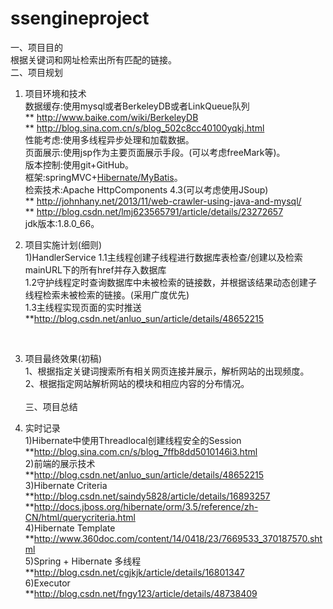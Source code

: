 # ssengineproject   <br/>
一、项目目的   <br/>
    根据关键词和网址检索出所有匹配的链接。   <br/>
二、项目规划   <br/>
1. 项目环境和技术   <br/>
    数据缓存:使用mysql或者BerkeleyDB或者LinkQueue队列   <br/>
        ** http://www.baike.com/wiki/BerkeleyDB   <br/>
        ** http://blog.sina.com.cn/s/blog_502c8cc40100yqkj.html   <br/>
    性能考虑:使用多线程异步处理和加载数据。   <br/>
    页面展示:使用jsp作为主要页面展示手段。(可以考虑freeMark等)。   <br/>
    版本控制:使用git+GitHub。   <br/>
    框架:springMVC+[Hibernate/MyBatis](可以考虑使用springBoot)。   <br/>
    检索技术:Apache HttpComponents 4.3(可以考虑使用JSoup)   <br/>
        ** http://johnhany.net/2013/11/web-crawler-using-java-and-mysql/   <br/>
        ** http://blog.csdn.net/lmj623565791/article/details/23272657   <br/>
    jdk版本:1.8.0_66。   <br/>
2. 项目实施计划(细则)   <br/>
    1)HandlerService
        1.1主线程创建子线程进行数据库表检查/创建以及检索mainURL下的所有href并存入数据库<br/>
        1.2守护线程定时查询数据库中未被检索的链接数，并根据该结果动态创建子线程检索未被检索的链接。(采用广度优先)<br/>
        1.3主线程实现页面的实时推送<br/>
            **http://blog.csdn.net/anluo_sun/article/details/48652215<br/>

   <br/>
3. 项目最终效果(初稿)   <br/>
    1、根据指定关键词搜索所有相关网页连接并展示，解析网站的出现频度。   <br/>
    2、根据指定网站解析网站的模块和相应内容的分布情况。   <br/>
   <br/>
三、项目总结   <br/>
1. 实时记录   <br/>
    1)Hibernate中使用Threadlocal创建线程安全的Session   <br/>
    **http://blog.sina.com.cn/s/blog_7ffb8dd5010146i3.html   <br/>
    2)前端的展示技术   <br/>
    **http://blog.csdn.net/anluo_sun/article/details/48652215 <br/>
    3)Hibernate Criteria  <br/>
    **http://blog.csdn.net/saindy5828/article/details/16893257 <br/>
    **http://docs.jboss.org/hibernate/orm/3.5/reference/zh-CN/html/querycriteria.html <br/>
    4)Hibernate  Template  <br/>
    **http://www.360doc.com/content/14/0418/23/7669533_370187570.shtml  <br/>
    5)Spring + Hibernate 多线程 <br/>
    **http://blog.csdn.net/cgjkjk/article/details/16801347  <br/>
    6)Executor<br/>
    **http://blog.csdn.net/fngy123/article/details/48738409<br/>


